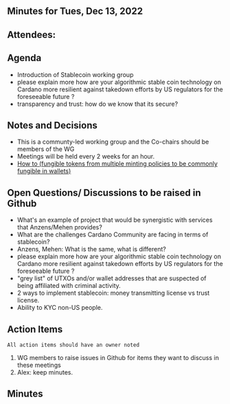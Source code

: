 ## Minutes for Tues, Dec 13, 2022

## Attendees:

## Agenda
- Introduction of Stablecoin working group
- please explain more how are your algorithmic stable coin technology on Cardano more resilient against takedown efforts by US regulators for the foreseeable future ?
- transparency and trust: how do we know that its secure? 

## Notes and Decisions

- This is a communty-led working group and the Co-chairs should be members of the WG
- Meetings will be held every 2 weeks for an hour.
- [How to (fungible tokens from multiple minting policies to be commonly fungible in wallets)](https://github.com/input-output-hk/Stablecoin-working-group/issues/14)

## Open Questions/ Discussions to be raised in Github
- What's an example of project that would be synergistic with services that Anzens/Mehen provides?
- What are the challenges Cardano Community are facing in terms of stablecoin?
- Anzens, Mehen: What is the same, what is different?
- please explain more how are your algorithmic stable coin technology on Cardano more resilient against takedown efforts by US regulators for the foreseeable future ?
- "grey list" of UTXOs and/or wallet addresses that are suspected of being affiliated with criminal activity.
- 2 ways to implement stablecoin: money transmitting license vs trust license.
- Ability to KYC non-US people.

## Action Items
```
All action items should have an owner noted
```
1. WG members to raise issues in Github for items they want to discuss in these meetings
2. Alex: keep minutes.

## Minutes


